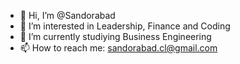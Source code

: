 - 👋 Hi, I’m @Sandorabad
- 👀 I’m interested in Leadership, Finance and Coding
- 🌱 I’m currently studiying Business Engineering 
- 📫 How to reach me: sandorabad.cl@gmail.com

<!---
Sandorabad/Sandorabad is a ✨ special ✨ repository because its `README.md` (this file) appears on your GitHub profile.
You can click the Preview link to take a look at your changes.
--->

